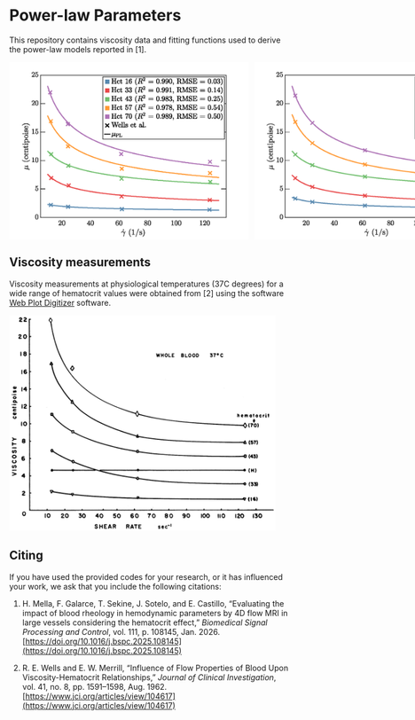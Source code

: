 # Power-law Parameters

This repository contains viscosity data and fitting functions used to derive the power-law models reported in \[1].

<div style="display: flex; gap: 10px;">
  <img height="320" src="figs/fig_viscosities_a.png" alt="Viscosity A" />
  <img height="320" src="figs/fig_viscosities_b.png" alt="Viscosity B" />
</div>

## Viscosity measurements
Viscosity measurements at physiological temperatures (37C degrees) for a wide range of hematocrit values were obtained from [2] using the  software <a href="https://automeris.io/">Web Plot Digitizer</a> software.

<img height="389" src="wells_measures/range_17_to_70.png" alt="color picker" />

## Citing
If you have used the provided codes for your research, or it has influenced your work, we ask that you include the following citations:

1. H. Mella, F. Galarce, T. Sekine, J. Sotelo, and E. Castillo, “Evaluating the impact of blood rheology in hemodynamic parameters by 4D flow MRI in large vessels considering the hematocrit effect,” *Biomedical Signal Processing and Control*, vol. 111, p. 108145, Jan. 2026. [https://doi.org/10.1016/j.bspc.2025.108145](https://doi.org/10.1016/j.bspc.2025.108145)

2. R. E. Wells and E. W. Merrill, “Influence of Flow Properties of Blood Upon Viscosity-Hematocrit Relationships,” *Journal of Clinical Investigation*, vol. 41, no. 8, pp. 1591–1598, Aug. 1962. [https://www.jci.org/articles/view/104617](https://www.jci.org/articles/view/104617)